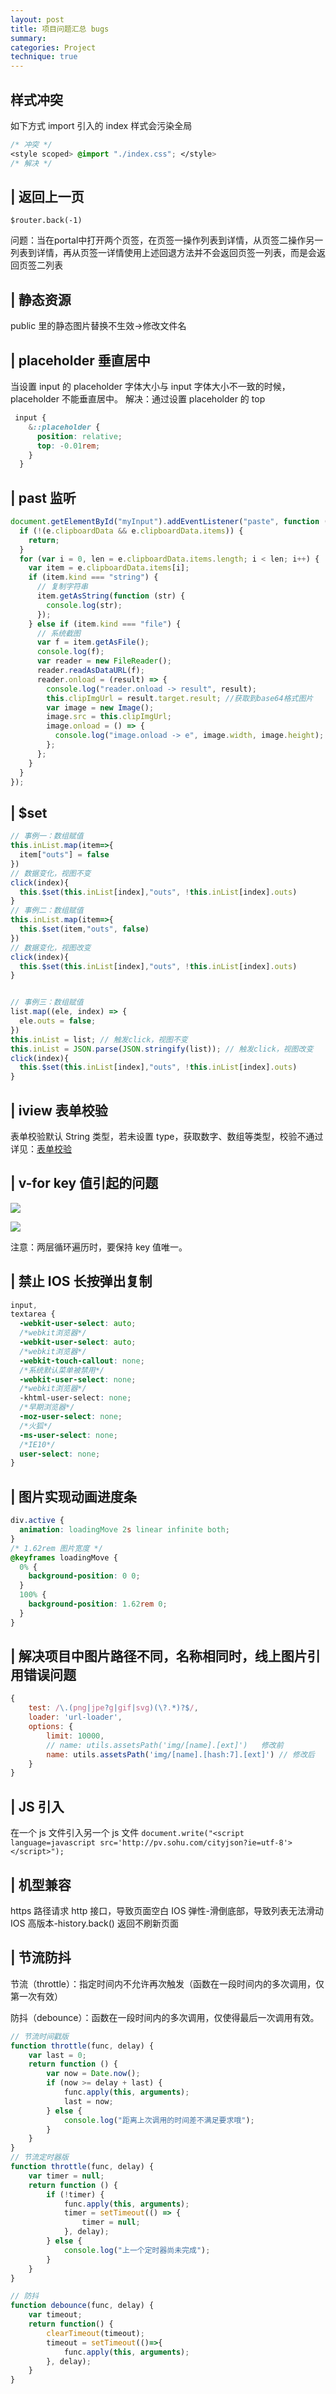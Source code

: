 ```yaml
---
layout: post
title: 项目问题汇总 bugs
summary:
categories: Project
technique: true
---
```


## 样式冲突

如下方式 import 引入的 index 样式会污染全局

```css
/* 冲突 */
<style scoped> @import "./index.css"; </style>
/* 解决 */
```


## | 返回上一页

`$router.back(-1)`

问题：当在portal中打开两个页签，在页签一操作列表到详情，从页签二操作另一列表到详情，再从页签一详情使用上述回退方法并不会返回页签一列表，而是会返回页签二列表

## | 静态资源

public 里的静态图片替换不生效->修改文件名

## | placeholder 垂直居中

当设置 input 的 placeholder 字体大小与 input 字体大小不一致的时候，placeholder 不能垂直居中。
解决：通过设置 placeholder 的 top

```scss
 input {
    &::placeholder {
      position: relative;
      top: -0.01rem;
    }
  }
```

## | past 监听

```javascript
document.getElementById("myInput").addEventListener("paste", function (e) {
  if (!(e.clipboardData && e.clipboardData.items)) {
    return;
  }
  for (var i = 0, len = e.clipboardData.items.length; i < len; i++) {
    var item = e.clipboardData.items[i];
    if (item.kind === "string") {
      // 复制字符串
      item.getAsString(function (str) {
        console.log(str);
      });
    } else if (item.kind === "file") {
      // 系统截图
      var f = item.getAsFile();
      console.log(f);
      var reader = new FileReader();
      reader.readAsDataURL(f);
      reader.onload = (result) => {
        console.log("reader.onload -> result", result);
        this.clipImgUrl = result.target.result; //获取到base64格式图片
        var image = new Image();
        image.src = this.clipImgUrl;
        image.onload = () => {
          console.log("image.onload -> e", image.width, image.height);
        };
      };
    }
  }
});
```

## | \$set

```javascript
// 事例一：数组赋值
this.inList.map(item=>{
  item["outs"] = false
})
// 数据变化，视图不变
click(index){
  this.$set(this.inList[index],"outs", !this.inList[index].outs)
}
// 事例二：数组赋值
this.inList.map(item=>{
  this.$set(item,"outs", false)
})
// 数据变化，视图改变
click(index){
  this.$set(this.inList[index],"outs", !this.inList[index].outs)
}


// 事例三：数组赋值
list.map((ele, index) => {
  ele.outs = false;
})
this.inList = list; // 触发click，视图不变
this.inList = JSON.parse(JSON.stringify(list)); // 触发click，视图改变
click(index){
  this.$set(this.inList[index],"outs", !this.inList[index].outs)
}
```

## | iview 表单校验

表单校验默认 String 类型，若未设置 type，获取数字、数组等类型，校验不通过
详见：[表单校验](https://github.com/yiminghe/async-validator)

## | v-for key 值引起的问题

![](https://raw.githubusercontent.com/Selenamona/Selenamona.github.io/master/assets/images/bug1.jpg)

![](https://raw.githubusercontent.com/Selenamona/Selenamona.github.io/master/assets/images/bug2.jpg)

注意：两层循环遍历时，要保持 key 值唯一。

## | 禁止 IOS 长按弹出复制

```css
input,
textarea {
  -webkit-user-select: auto;
  /*webkit浏览器*/
  -webkit-user-select: auto;
  /*webkit浏览器*/
  -webkit-touch-callout: none;
  /*系统默认菜单被禁用*/
  -webkit-user-select: none;
  /*webkit浏览器*/
  -khtml-user-select: none;
  /*早期浏览器*/
  -moz-user-select: none;
  /*火狐*/
  -ms-user-select: none;
  /*IE10*/
  user-select: none;
}
```

## | 图片实现动画进度条

```css
div.active {
  animation: loadingMove 2s linear infinite both;
}
/* 1.62rem 图片宽度 */
@keyframes loadingMove {
  0% {
    background-position: 0 0;
  }
  100% {
    background-position: 1.62rem 0;
  }
}
```

## | 解决项目中图片路径不同，名称相同时，线上图片引用错误问题

```javascript
{
    test: /\.(png|jpe?g|gif|svg)(\?.*)?$/,
    loader: 'url-loader',
    options: {
        limit: 10000,
        // name: utils.assetsPath('img/[name].[ext]')   修改前
        name: utils.assetsPath('img/[name].[hash:7].[ext]') // 修改后
    }
}
```

## | JS 引入

在一个 js 文件引入另一个 js 文件
`document.write("<script language=javascript src='http://pv.sohu.com/cityjson?ie=utf-8'></script>");`

## | 机型兼容

https 路径请求 http 接口，导致页面空白
IOS 弹性-滑倒底部，导致列表无法滑动
IOS 高版本-history.back() 返回不刷新页面



## | 节流防抖


节流（throttle）：指定时间内不允许再次触发（函数在一段时间内的多次调用，仅第一次有效）

防抖（debounce）：函数在一段时间内的多次调用，仅使得最后一次调用有效。

```javascript
// 节流时间戳版
function throttle(func, delay) {
    var last = 0;
    return function () {
        var now = Date.now();
        if (now >= delay + last) {
            func.apply(this, arguments);
            last = now;
        } else {
            console.log("距离上次调用的时间差不满足要求哦");
        }
    }
}
// 节流定时器版
function throttle(func, delay) {
    var timer = null;
    return function () {
        if (!timer) {
            func.apply(this, arguments);
            timer = setTimeout(() => {
                timer = null;
            }, delay);
        } else {
            console.log("上一个定时器尚未完成");
        }
    }
}

// 防抖
function debounce(func, delay) {
    var timeout;
    return function() {
        clearTimeout(timeout);
        timeout = setTimeout(()=>{
            func.apply(this, arguments);
        }, delay);
    }
}
```
